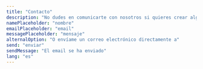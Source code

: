 ```yaml
---
title: "Contacto"
description: "No dudes en comunicarte con nosotros si quieres crear algo juntos, tienes alguna pregunta o simplemente quieres conectarte."
namePlaceholder: "nombre"
emailPlaceholder: "email"
messagePlaceholder: "mensaje"
alternalOption: "O envíame un correo electrónico directamente a"
send: "enviar"
sendMessage: "El email se ha enviado"
lang: "es"
---
```

